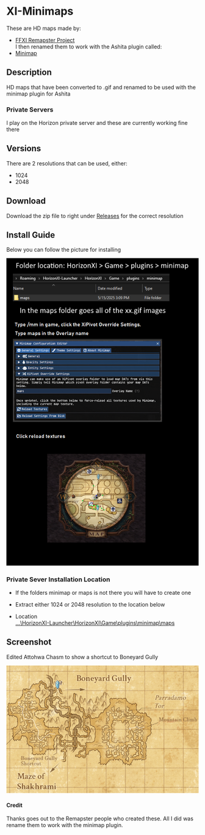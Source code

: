# XI-Minimaps
These are HD maps made by: 
- [FFXI Remapster Project](https://remapster.com/)<br/>
I then renamed them to work with the Ashita plugin called:<br/>
- [Minimap](https://github.com/AshitaXI/Ashita-v4beta/tree/main/plugins)

## Description
HD maps that have been converted to .gif and renamed to be used with the minimap plugin for Ashita

### Private Servers
I play on the Horizon private server and these are currently working fine there

## Versions
There are 2 resolutions that can be used, either:
- 1024
- 2048

## Download
Download the zip file to right under <ins>Releases</ins> for the correct resolution

## Install Guide 
Below you can follow the picture for installing

![](https://github.com/Mr-Sithel/XI-Minimaps/blob/main/mimimap%20guide.png?raw=true)


### Private Sever Installation Location
- If the folders minimap or maps is not there you will have to create one<br/>
- Extract either 1024 or 2048 resolution to the location below<br/>

- Location<br/>
<ins>...\HorizonXI-Launcher\HorizonXI\Game\plugins\minimap\maps</ins>

## Screenshot
Edited Attohwa Chasm to show a shortcut to Boneyard Gully

![](https://github.com/Mr-Sithel/XI-Minimaps/blob/main/screenshot.png?raw=true)

#### Credit
Thanks goes out to the Remapster people who created these. All I did was rename them to work with the minimap plugin.


